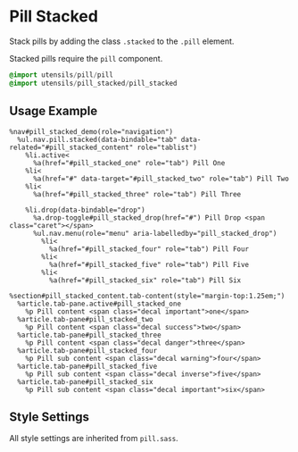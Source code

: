 
# Pill Stacked
Stack pills by adding the class `.stacked` to the `.pill` element.

Stacked pills require the `pill` component.

```sass
@import utensils/pill/pill
@import utensils/pill_stacked/pill_stacked
```

## Usage Example

<!--~ markup/pill-stacked.html.haml -->
```haml
%nav#pill_stacked_demo(role="navigation")
  %ul.nav.pill.stacked(data-bindable="tab" data-related="#pill_stacked_content" role="tablist")
    %li.active<
      %a(href="#pill_stacked_one" role="tab") Pill One
    %li<
      %a(href="#" data-target="#pill_stacked_two" role="tab") Pill Two
    %li<
      %a(href="#pill_stacked_three" role="tab") Pill Three

    %li.drop(data-bindable="drop")
      %a.drop-toggle#pill_stacked_drop(href="#") Pill Drop <span class="caret"></span>
      %ul.nav.menu(role="menu" aria-labelledby="pill_stacked_drop")
        %li<
          %a(href="#pill_stacked_four" role="tab") Pill Four
        %li<
          %a(href="#pill_stacked_five" role="tab") Pill Five
        %li<
          %a(href="#pill_stacked_six" role="tab") Pill Six

%section#pill_stacked_content.tab-content(style="margin-top:1.25em;")
  %article.tab-pane.active#pill_stacked_one
    %p Pill content <span class="decal important">one</span>
  %article.tab-pane#pill_stacked_two
    %p Pill content <span class="decal success">two</span>
  %article.tab-pane#pill_stacked_three
    %p Pill content <span class="decal danger">three</span>
  %article.tab-pane#pill_stacked_four
    %p Pill sub content <span class="decal warning">four</span>
  %article.tab-pane#pill_stacked_five
    %p Pill sub content <span class="decal inverse">five</span>
  %article.tab-pane#pill_stacked_six
    %p Pill sub content <span class="decal important">six</span>
```
<!-- end -->

## Style Settings
All style settings are inherited from `pill.sass`.


